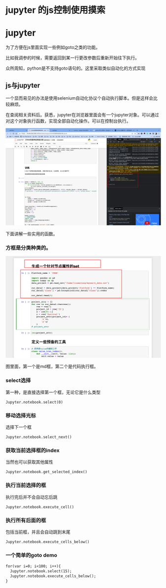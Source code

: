# jupyter 的js控制使用摸索

# jupyter

为了方便在js里面实现一些例如goto之类的功能。

比如我调参的时候，需要返回到某一行更改参数后重新开始往下执行。

众所周知，python是不支持goto语句的。这里采取类似自动化的方式实现



## js与jupyter

一个显而易见的办法是使用selenium自动化协议个自动执行脚本。但是这样会比较麻烦。

在查阅相关资料后。获悉，jupyter在浏览器里面会有一个jupyter对象。可以通过对这个对象执行函数，实现全部自动化操作。可以在控制台执行。

![refs/heads/master/image-20221009193043155](https://raw.githubusercontent.com/kengerlwl/kengerlwl.github.io/refs/heads/master/image/536c1e5c631aea0dfc3c8ce5d0023b10/b4576ee39abe2ae37cc94501d2e94ab8.png)

下面讲解一些实用的函数。



### 方框是分类种类的。

![refs/heads/master/image-20221009173853724](https://raw.githubusercontent.com/kengerlwl/kengerlwl.github.io/refs/heads/master/image/536c1e5c631aea0dfc3c8ce5d0023b10/2cbe0b646e59c1793a2b5058bee6e00f.png)

图里面，第一个是md框，第二个是代码执行框。



### select选择

第一种，是直接选择第一个框，无论它是什么类型

```
Jupyter.notebook.select(0)
```



### 移动选择光标

选择下一个框

```
Jupyter.notebook.select_next()
```



### 获取当前选择框的index

当然也可以获取其他属性

```
Jupyter.notebook.get_selected_index()
```



### 执行当前选择的框

执行完后并不会自动忘后跳

```
Jupyter.notebook.execute_cell()
```



### 执行所有后面的框

包括当前框，并且会自动跳到末尾

```
Jupyter.notebook.execute_cells_below()
```



### 一个简单的goto demo

````
for(var i=0; i<100; i++){
  Jupyter.notebook.select(15);
  Jupyter.notebook.execute_cells_below();
}

````


